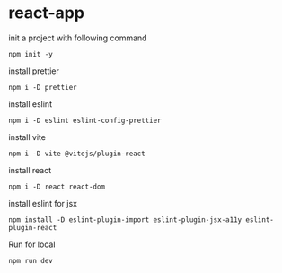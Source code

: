 # react-app


init a project with following command

    npm init -y

install prettier 

    npm i -D prettier

install eslint

    npm i -D eslint eslint-config-prettier

install vite

    npm i -D vite @vitejs/plugin-react 

install react

    npm i -D react react-dom

install eslint for jsx

    npm install -D eslint-plugin-import eslint-plugin-jsx-a11y eslint-plugin-react


Run for local 

    npm run dev   
